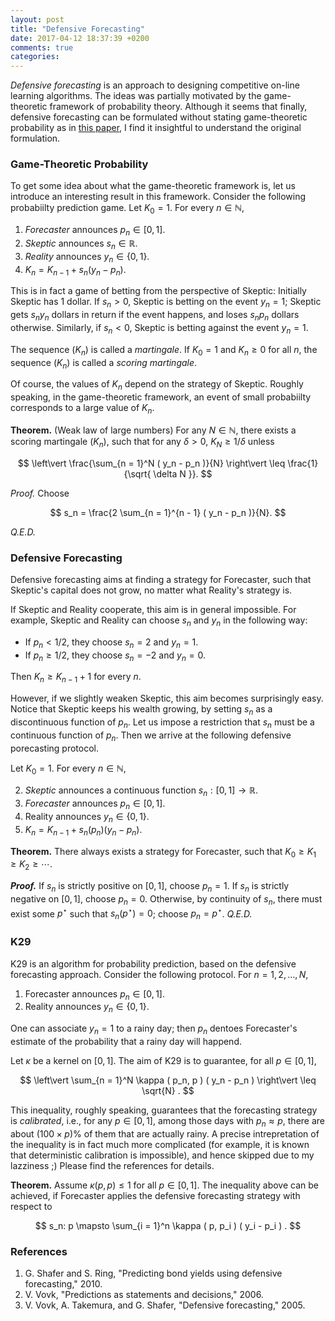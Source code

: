 ```yaml
---
layout: post
title: "Defensive Forecasting"
date: 2017-04-12 18:37:39 +0200
comments: true
categories: 
---
```


*Defensive forecasting* is an approach to designing competitive on-line learning algorithms. 
The ideas was partially motivated by the game-theoretic framework of probability theory.
Although it seems that finally, defensive forecasting can be formulated without stating game-theoretic probability as in [this paper](https://doi.org/10.1016/j.tcs.2010.04.003), I find it insightful to understand the original formulation. 

### Game-Theoretic Probability

To get some idea about what the game-theoretic framework is, let us introduce an interesting result in this framework. 
Consider the following probabiilty prediction game. 
Let $K_0 = 1$.
For every $n \in \mathbb{N}$, 

1. *Forecaster* announces $p_n \in [ 0, 1 ]$.
2. *Skeptic* announces $s_n \in \mathbb{R}$.
3. *Reality* announces $y_n \in \lbrace 0, 1 \rbrace$.
4. $K_n = K_{n - 1} + s_n ( y_n - p_n )$.

This is in fact a game of betting from the perspective of Skeptic: 
Initially Skeptic has $1$ dollar. 
If $s_n > 0$, Skeptic is betting on the event $y_n = 1$; Skeptic gets $s_n y_n$ dollars in return if the event happens, and loses $s_n p_n$ dollars otherwise. 
Similarly, if $s_n < 0$, Skeptic is betting against the event $y_n = 1$.

The sequence $(K_n)$ is called a *martingale*.
If $K_0 = 1$ and $K_n \geq 0$ for all $n$, the sequence $( K_n )$ is called a *scoring martingale*.

Of course, the values of $K_n$ depend on the strategy of Skeptic.
Roughly speaking, in the game-theoretic framework, an event of small probabiilty corresponds to a large value of $K_n$.

**Theorem.**
(Weak law of large numbers) 
For any $N \in \mathbb{N}$, there exists a scoring martingale $( K_n )$, such that for any $\delta > 0$, $K_N \geq 1 / \delta$ unless

$$
\left\vert \frac{\sum_{n = 1}^N ( y_n - p_n )}{N} \right\vert \leq \frac{1}{\sqrt{ \delta N }}.
$$

*Proof.* Choose 

$$
s_n = \frac{2 \sum_{n = 1}^{n - 1} ( y_n - p_n )}{N}. 
$$

*Q.E.D.*

### Defensive Forecasting

Defensive forecasting aims at finding a strategy for Forecaster, such that Skeptic's capital does not grow, no matter what Reality's strategy is. 

If Skeptic and Reality cooperate, this aim is in general impossible.
For example, Skeptic and Reality can choose $s_n$ and $y_n$ in the following way: 

* If $p_n < 1 / 2$, they choose $s_n = 2$ and $y_n = 1$. 
* If $p_n \geq 1 / 2$, they choose $s_n = -2$ and $y_n = 0$. 

Then $K_n \geq K_{n - 1} + 1$ for every $n$.

However, if we slightly weaken Skeptic, this aim becomes surprisingly easy.
Notice that Skeptic keeps his wealth growing, by setting $s_n$ as a discontinuous function of $p_n$.
Let us impose a restriction that $s_n$ must be a continuous function of $p_n$.
Then we arrive at the following defensive porecasting protocol.

Let $K_0 = 1$.
For every $n \in \mathbb{N}$, 

2. *Skeptic* announces a continuous function $s_n: [ 0, 1 ] \to \mathbb{R}$.
3. *Forecaster* announces $p_n \in [ 0, 1 ]$.
4. Reality announces $y_n \in \lbrace 0, 1 \rbrace$.
5. $K_n = K_{n - 1} + s_n ( p_n ) ( y_n - p_n )$.

**Theorem.** 
There always exists a strategy for Forecaster, such that $K_0 \geq K_1 \geq K_2 \geq \cdots$. 

***Proof.***
If $s_n$ is strictly positive on $[ 0, 1 ]$, choose $p_n = 1$. 
If $s_n$ is strictly negative on $[ 0, 1 ]$, choose $p_n = 0$.
Otherwise, by continuity of $s_n$, there must exist some $p^\star$ such that $s_n ( p^\star ) = 0$; choose $p_n = p^\star$.
*Q.E.D.*

### K29

K29 is an algorithm for probability prediction, based on the defensive forecasting approach.
Consider the following protocol. 
For $n = 1, 2, \ldots, N$, 

1. Forecaster announces $p_n \in [ 0, 1 ]$. 
2. Reality announces $y_n \in \lbrace 0, 1 \rbrace$.

One can associate $y_n = 1$ to a rainy day; then $p_n$ dentoes Forecaster's estimate of the probability that a rainy day will happend. 

Let $\kappa$ be a kernel on $[ 0, 1 ]$.
The aim of K29 is to guarantee, for all $p \in [ 0, 1 ]$, 

$$
\left\vert \sum_{n = 1}^N \kappa ( p_n, p ) ( y_n - p_n ) \right\vert \leq \sqrt{N} .
$$

This inequality, roughly speaking, guarantees that the forecasting strategy is *calibrated*, i.e., for any $p \in [ 0, 1 ]$, among those days with $p_n \approx p$, there are about $( 100 \times p ) \%$ of them that are actually rainy. 
A precise intrepretation of the inequality is in fact much more complicated (for example, it is known that deterministic calibration is impossible), and hence skipped due to my lazziness ;)
Please find the references for details. 

**Theorem.**
Assume $\kappa ( p, p ) \leq 1$ for all $p \in [ 0, 1 ]$.
The inequality above can be achieved, if Forecaster applies the defensive forecasting strategy with respect to

$$
s_n: p \mapsto \sum_{i = 1}^n \kappa ( p, p_i ) ( y_i - p_i ) . 
$$

### References

1. G. Shafer and S. Ring, "Predicting bond yields using defensive forecasting," 2010.
2. V. Vovk, "Predictions as statements and decisions," 2006.
3. V. Vovk, A. Takemura, and G. Shafer, "Defensive forecasting," 2005.
